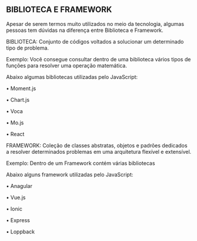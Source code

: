 ## BIBLIOTECA E FRAMEWORK


Apesar de serem termos muito utilizados no meio da tecnologia, algumas pessoas tem dúvidas na diferença entre Biblioteca e Framework.


BIBLIOTECA: Conjunto de códigos voltados a solucionar um determinado tipo de problema.

Exemplo: Você consegue consultar dentro de uma biblioteca vários tipos de funções para resolver uma operação matemática.

Abaixo algumas bibliotecas utilizadas pelo JavaScript:

•	Moment.js

•	Chart.js

•	Voca

•	Mo.js

•	React


FRAMEWORK: Coleção de classes abstratas, objetos e padrões dedicados a resolver determinados problemas em uma arquitetura flexível e extensível.

Exemplo: Dentro de um Framework contém várias bibliotecas

Abaixo alguns framework utilizadas pelo JavaScript:

•	Anagular

•	Vue.js

•	Ionic

•	Express

•	Loppback


